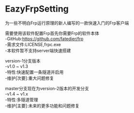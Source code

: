 # EazyFrpSetting
为一些不明白Frp运行原理的新人编写的一款快速入门的Frp客户端  
  
需要使用该软件配置Frp首先你需要Frp的软件本体  
-GitHub:https://github.com/fatedier/frp  
-需求文件:LICENSE,frpc.exe  
-本软件暂不支持server端快速搭建  
  
version-1分支版本  
-v1.0 ~ v1.3  
-特性:快速配置一条隧道并启用  
-维护[次要]:重大问题修复  
  
master分支现在为version-2版本的开发分支  
-v1.4 ~ v1.x  
-特性:多隧道管理  
-维护[主要]:未来的更多功能和问题修复  
